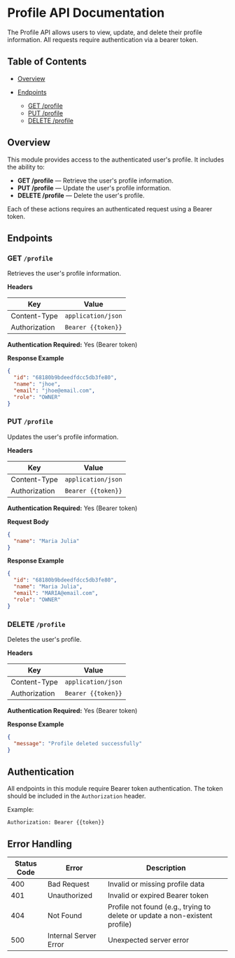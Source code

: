 # Profile API Documentation

The Profile API allows users to view, update, and delete their profile information. All requests require authentication via a bearer token.

## Table of Contents

* [Overview](#overview)
* [Endpoints](#endpoints)

  * [GET /profile](#get-profile)
  * [PUT /profile](#put-profile)
  * [DELETE /profile](#delete-profile)

## Overview

This module provides access to the authenticated user's profile. It includes the ability to:

* **GET /profile** — Retrieve the user's profile information.
* **PUT /profile** — Update the user's profile information.
* **DELETE /profile** — Delete the user's profile.

Each of these actions requires an authenticated request using a Bearer token.

## Endpoints

### GET `/profile`

Retrieves the user's profile information.

**Headers**

| Key           | Value              |
| ------------- | ------------------ |
| Content-Type  | `application/json` |
| Authorization | `Bearer {{token}}` |

**Authentication Required:** Yes (Bearer token)

**Response Example**

```json
{
  "id": "68180b9bdeedfdcc5db3fe80",
  "name": "jhoe",
  "email": "jhoe@email.com",
  "role": "OWNER"
}
```

### PUT `/profile`

Updates the user's profile information.

**Headers**

| Key           | Value              |
| ------------- | ------------------ |
| Content-Type  | `application/json` |
| Authorization | `Bearer {{token}}` |

**Authentication Required:** Yes (Bearer token)

**Request Body**

```json
{
  "name": "Maria Julia"
}
```

**Response Example**

```json
{
  "id": "68180b9bdeedfdcc5db3fe80",
  "name": "Maria Julia",
  "email": "MARIA@email.com",
  "role": "OWNER"
}
```

### DELETE `/profile`

Deletes the user's profile.

**Headers**

| Key           | Value              |
| ------------- | ------------------ |
| Content-Type  | `application/json` |
| Authorization | `Bearer {{token}}` |

**Authentication Required:** Yes (Bearer token)

**Response Example**

```json
{
  "message": "Profile deleted successfully"
}
```

## Authentication

All endpoints in this module require Bearer token authentication. The token should be included in the `Authorization` header.

Example:

```http
Authorization: Bearer {{token}}
```

## Error Handling

| Status Code | Error                 | Description                                                                 |
| ----------- | --------------------- | --------------------------------------------------------------------------- |
| 400         | Bad Request           | Invalid or missing profile data                                             |
| 401         | Unauthorized          | Invalid or expired Bearer token                                             |
| 404         | Not Found             | Profile not found (e.g., trying to delete or update a non-existent profile) |
| 500         | Internal Server Error | Unexpected server error                                                     |
